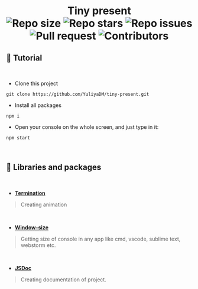﻿# <p align="center"> Tiny present <br> ![Repo size][repoSize] ![Repo stars][repoStars] ![Repo issues][repoIssues] ![Pull request][pullRequest] ![Contributors][contributors]</p>

## 📑 Tutorial 

<br>

- Clone this project

```
git clone https://github.com/YuliyaDM/tiny-present.git
```

- Install all packages

```
npm i
```

- Open your console on the whole screen, and just type in it:

```
npm start
```

<br>

## 📁 Libraries and packages 

<br>

* <b>[Termination][termination]</b> <br>
> Creating animation

<br>

* <b>[Window-size][windowSize]</b> <br>
> Getting size of console in any app like cmd, vscode, sublime text, webstorm etc.

<br>

* <b>[JSDoc][JSDoc]</b> <br>
> Creating documentation of project.

<br>



<!-- Links -->

<!-- Shields -->

[repoSize]: https://img.shields.io/github/repo-size/YuliyaDM/tiny-present?style=flat-square&color=green
[repoStars]: https://img.shields.io/github/stars/YuliyaDM/tiny-present.svg?style=flat-square&color=cornflowerblue
[repoIssues]: https://shields.io/github/issues-raw/shpp-afterjs/birthday_bot?style=flat-square&color=red
[pullRequest]: https://shields.io/github/issues-pr/YuliyaDM/tiny-present?style=flat-square&color=yellow
[contributors]: https://img.shields.io/github/contributors/YuliyaDM/tiny-present?style=flat-square&color=purple

<!-- Libraries and packages -->

[termination]: https://github.com/ErAz7/Termination
[windowSize]: https://www.npmjs.com/package/window-size
[JSDoc]: https://jsdoc.app/
